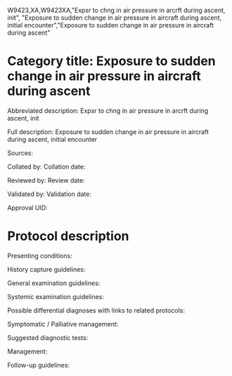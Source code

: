 W9423,XA,W9423XA,"Expsr to chng in air pressure in arcrft during ascent, init", "Exposure to sudden change in air pressure in aircraft during ascent, initial encounter","Exposure to sudden change in air pressure in aircraft during ascent"
# Category title: Exposure to sudden change in air pressure in aircraft during ascent

Abbreviated description: Expsr to chng in air pressure in arcrft during ascent, init

Full description: Exposure to sudden change in air pressure in aircraft during ascent, initial encounter

Sources:

Collated by:
Collation date:

Reviewed by:
Review date:

Validated by:
Validation date:

Approval UID:

# Protocol description

Presenting conditions:

History capture guidelines:

General examination guidelines:

Systemic examination guidelines:

Possible differential diagnoses with links to related protocols:

Symptomatic / Palliative management:

Suggested diagnostic tests:

Management:

Follow-up guidelines:
